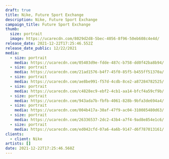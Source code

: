 ```yaml
---
draft: true
title: Nike, Future Sport Exchange
description: Nike, Future Sport Exchange
campaign_title: Future Sport Exchange
thumb:
  size: portrait
  image: https://ucarecdn.com/8029d2d8-5bec-4056-8f96-50eb608c4e4d/
release_date: 2021-12-22T17:25:46.552Z
release_date_public: 12/22/2021
media:
  - size: portrait
    media: https://ucarecdn.com/05403d9e-fdde-487c-b758-dd0f42ba8b94/
  - size: portrait
    media: https://ucarecdn.com/21ad1576-b4f7-45f0-85f5-b455ff51370a/
  - size: portrait
    media: https://ucarecdn.com/ae8be991-f57d-4cdb-8ce2-a87284782525/
  - size: portrait
    media: https://ucarecdn.com/c4828ec9-ebf2-4cb1-aa14-bfcf4a59cf9b/
  - size: portrait
    media: https://ucarecdn.com/943ada7b-fbfb-4061-828b-9bfa3de694a4/
  - size: portrait
    media: https://ucarecdn.com/004b417a-30af-47f9-ac04-310085480d63/
  - size: portrait
    media: https://ucarecdn.com/26336537-2dc2-43b4-a7f4-9ad8e854e1c6/
  - size: portrait
    media: https://ucarecdn.com/ed042cfd-07a6-4a6b-9147-d6f787013161/
clients:
  - client: Nike
artists: []
date: 2021-12-22T17:25:46.568Z
---
```

